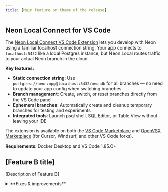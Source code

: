 ```yaml
---
title: [Main feature or theme of the release]
---
```


## Neon Local Connect for VS Code

The [Neon Local Connect VS Code Extension](https://marketplace.visualstudio.com/items?itemName=databricks.neon-local-connect) lets you develop with Neon using a familiar localhost connection string. Your app connects to `localhost:5432` like a local Postgres instance, but Neon Local routes traffic to your actual Neon branch in the cloud.

**Key features:**

- **Static connection string**: Use `postgres://neon:npg@localhost:5432/neondb` for all branches — no need to update your app config when switching branches
- **Branch management**: Create, switch, or reset branches directly from the VS Code panel
- **Ephemeral branches**: Automatically create and cleanup temporary branches for testing and experiments
- **Integrated tools**: Launch psql shell, SQL Editor, or Table View without leaving your IDE

The extension is available on both the [VS Code Marketplace](https://marketplace.visualstudio.com/items?itemName=databricks.neon-local-connect) and [OpenVSX Marketplace](https://open-vsx.org/extension/databricks/neon-local-connect) (for Cursor, Windsurf, and other VS Code forks).

**Requirements**: Docker Desktop and VS Code 1.85.0+

## [Feature B title]

[Description of Feature B]

<details>

<summary>**Fixes & improvements**</summary>

- **Neon MCP**

  - Addressed an issue where certain required tool parameters, such as `org-id`, were being passed with empty values, resulting in an undefined error.
  - We updated our security guidansce for the Neon MCP Server. The Neon MCP Server grants powerful database management capabilities. It is intended for local development and IDE integrations only, and you should only grant access to authorized users and applications. For more information, see [MCP security guidance →](https://neon.tech/docs/ai/neon-mcp-server#mcp-security-guidance).

- **Neon Console**
  - [Improvement 1]
  - [Improvement 2]

- **Neon API**
  - [API improvements]

- **Neon CLI**
  - [CLI improvements]

</details>

